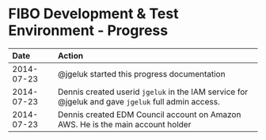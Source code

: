 # FIBO Development & Test Environment - Progress

Date | Action
:----|:------
2014-07-23 | @jgeluk started this progress documentation
2014-07-23 | Dennis created userid `jgeluk` in the IAM service for @jgeluk and gave `jgeluk` full admin access.
2014-07-23 | Dennis created EDM Council account on Amazon AWS. He is the main account holder
